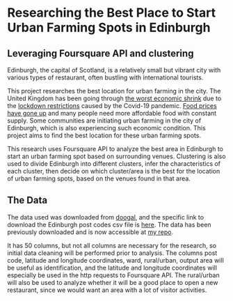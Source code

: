 # Researching the Best Place to Start Urban Farming Spots in Edinburgh

## Leveraging Foursquare API and clustering

Edinburgh, the capital of Scotland, is a relatively small but vibrant city with various types of restaurant, often bustling with international tourists.

This project researches the best location for urban farming in the city.
The United Kingdom has been going through [the worst economic shrink](https://www.forbes.com/sites/roberthart/2021/02/12/uk-hit-by-worst-economic-contraction-on-record-amid-covid-19-pandemic/) due to the [lockdown restrictions](https://www.cnbc.com/2021/02/22/uk-lockdown-details-and-dates-of-how-it-could-be-lifted.html) caused by the Covid-19 pandemic. [Food prices have gone up](https://www.theguardian.com/business/2021/feb/17/uk-inflation-rises-as-price-of-food-and-furniture-increases) and many people need more affordable food with constant supply. Some communities are initiating urban farming in the city of Edinburgh, which is also experiencing such economic condition. This project aims to find the best location for these urban farming spots.

This research uses Foursquare API to analyze the best area in Edinburgh to start an urban farming spot based on surrounding venues. Clustering is also used to divide Edinburgh into different clusters, infer the characteristics of each cluster, then decide on which cluster/area is the best for the location of urban farming spots, based on the venues found in that area.

## The Data

The data used was downloaded from [doogal](https://www.doogal.co.uk/PostcodeDownloads.php), and the specific link to download the Edinburgh post codes csv file is [here](https://www.doogal.co.uk/UKPostcodesCSV.ashx?Search=EH). The data has been previously downloaded and is now accessible at [my repo](https://github.com/eparamasari/Coursera_Capstone/blob/main/data/EH-postcodes.csv).

It has 50 columns, but not all columns are necessary for the research, so initial data cleaning will be performed prior to analysis. The columns post code, latitude and longitude coordinates, ward, rural/urban, output area will be useful as identification, and the latitude and longitude coordinates will especially be used in the http requests to Foursquare API. The rural/urban will also be used to analyze whether it will be a good place to open a new restaurant, since we would want an area with a lot of visitor activities.
